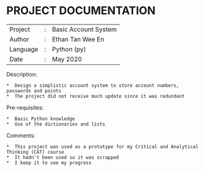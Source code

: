PROJECT DOCUMENTATION
=====================

|               |   |                           |
|---------------|---|---------------------------|
|   Project     | : |   Basic Account System    |
|   Author      | : |   Ethan Tan Wee En        |
|   Language    | : |   Python (py)             |
|   Date        | : |   May 2020                |

Description:

    *  Design a simplistic account system to store account numbers, passwords and points
    *  The project did not receive much update since it was redundant

Pre-requisites:

    *  Basic Python knowledge
    *  Use of the dictionaries and lists

Comments:

    *  This project was used as a prototype for my Critical and Analytical Thinking (CAT) course
    *  It hadn't been used so it was scrapped
    *  I keep it to see my progress
